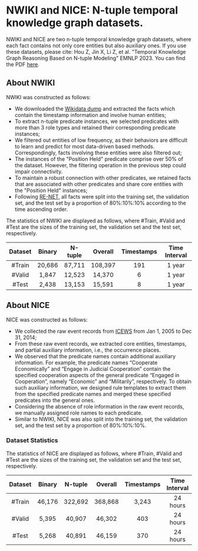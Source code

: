 # NWIKI and NICE: N-tuple temporal knowledge graph datasets.

<!-- The NWIKI and NICE datasets of the NE-Net model for EMNLP 2024 paper: [Temporal Knowledge Graph Reasoning Based on N-tuple Modeling](https://openreview.net/pdf?id=xQbFsx8usC) -->
NWIKI and NICE are two n-tuple temporal knowledge graph datasets, where each fact contains not only core entities but also auxiliary ones. If you use these datasets, please cite: Hou Z, Jin X, Li Z, et al. "Temporal Knowledge Graph Reasoning Based on N-tuple Modeling" EMNLP 2023. You can find the PDF [here](https://openreview.net/pdf?id=xQbFsx8usC).
## About NWIKI 
NWIKI was constructed as follows:
<!-- [Google](https://www.google.com) -->
- We downloaded the [Wikidata dump](https://archive.org/details/wikibase-wikidatawiki-20171120)  and extracted the facts which contain the timestamp information and involve human entities; 
- To extract n-tuple predicate instances, we selected predicates with more than 3 role types and retained their corresponding predicate instances; 
- We filtered out entities of low frequency, as their behaviors are difficult to learn and predict for most data-driven based methods. 
Correspondingly, facts involving these entities were also filtered out; 
- The instances of the "Position Held" predicate comprise over 50\% of the dataset. 
However, the filtering operation in the previous step could impair connectivity. 
- To maintain a robust connection with other predicates, 
we retained facts that are associated with other predicates and share core entities with the "Position Held" instances; 
- Following [RE-NET](https://arxiv.org/pdf/1904.05530), all facts were split into the training set, the validation set, and the test set by a proportion of 80\%:10\%:10\% according to the time ascending order.


The statistics of NWIKI are displayed as follows, where #Train, #Valid and #Test are the sizes of the training set, the validation set and the test set, respectively.

| Dataset | Binary | N-tuple | Overall | Timestamps | Time Interval |
|:-------:|:------:|:----:|:-------:|:----------:|:-------------:|
| #Train   |  20,686    | 87,711    | 108,397      | 191        | 1 year        |
| #Valid    | 1,847      | 12,523    | 14,370       | 6        | 1 year        |
| #Test    |  2,438     | 13,153 | 15,591    |8        | 1 year         |

## About NICE 
NICE was constructed as follows:
- We collected the raw event records from [ICEWS](https://dataverse.harvard.edu/dataverse/icews) from Jan 1, 2005 to Dec 31, 2014; 
- From these raw event records, we extracted core entities, timestamps, and partial auxiliary information, i.e., the occurrence places. 
- We observed that the predicate names contain additional auxiliary information. 
For example, the predicate names “Cooperate Economically” and “Engage in Judicial Cooperation” contain the specified cooperation aspects of the general predicate “Engaged in Cooperation”, namely “Economic” and “Militarily”, respectively. 
To obtain such auxiliary information, we designed rule templates to extract them from the specified predicate names and merged these specified predicates into the general ones. 
- Considering the absence of role information in the raw event records, we manually assigned role names to each predicate. 
- Similar to NWIKI, NICE was also split into the training set, the validation set, and the test set by a proportion of 80\%:10\%:10\%.


### Dataset Statistics

The statistics of NICE are displayed as follows, where #Train, #Valid and #Test are the sizes of the training set, the validation set and the test set, respectively.

| Dataset | Binary | N-tuple | Overall | Timestamps | Time Interval |
|:-------:|:------:|:----:|:-------:|:----------:|:-------------:|
| #Train   |  46,176    | 322,692    | 368,868      | 3,243        | 24 hours        |
| #Valid    |5,395      | 40,907    | 46,302       | 403        | 24 hours        |
| #Test    |  5,268     | 40,891 | 46,159   |370        | 24 hours         |
